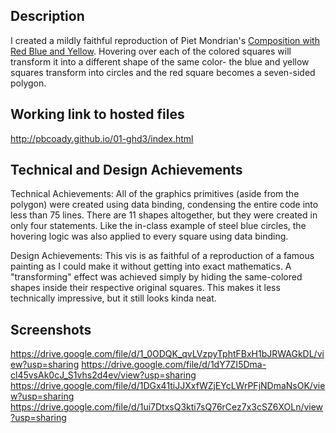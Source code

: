 Description
---

I created a mildly faithful reproduction of Piet Mondrian's [Composition with Red Blue and Yellow](https://en.wikipedia.org/wiki/Composition_with_Red_Blue_and_Yellow). Hovering over each of the colored squares will transform it into a different shape of the same color- the blue and yellow squares transform into circles and the red square becomes a seven-sided polygon.

Working link to hosted files
---
http://pbcoady.github.io/01-ghd3/index.html

Technical and Design Achievements
---
Technical Achievements: All of the graphics primitives (aside from the polygon) were created using data binding, condensing the entire code into less than 75 lines. There are 11 shapes altogether, but they were created in only four statements. Like the in-class example of steel blue circles, the hovering logic was also applied to every square using data binding.

Design Achievements: This vis is as faithful of a reproduction of a famous painting as I could make it without getting into exact mathematics. A "transforming" effect was achieved simply by hiding the same-colored shapes inside their respective original squares. This makes it less technically impressive, but it still looks kinda neat.

Screenshots
---
https://drive.google.com/file/d/1_0ODQK_qvLVzpyTphtFBxH1bJRWAGkDL/view?usp=sharing
https://drive.google.com/file/d/1dY7ZI5Dma-cl45vsAk0cJ_S1vhs2d4ev/view?usp=sharing
https://drive.google.com/file/d/1DGx41tiJJXxfWZjEYcLWrPFjNDmaNsOK/view?usp=sharing
https://drive.google.com/file/d/1ui7DtxsQ3kti7sQ76rCez7x3cSZ6XOLn/view?usp=sharing


